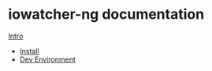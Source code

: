 # iowatcher-ng documentation

[Intro](Intro.md)

- [Install](Install.md)
- [Dev Environment](DevEnv.md)
